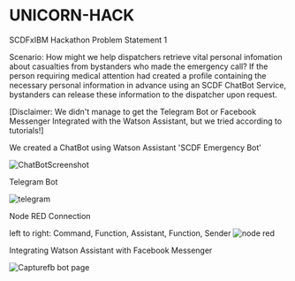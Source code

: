 # UNICORN-HACK
SCDFxIBM Hackathon
Problem Statement 1

Scenario:
How might we help dispatchers retrieve vital personal infomation about casualties from bystanders who made the emergency call?
If the person requiring medical attention had created a profile containing the necessary personal information in advance using an SCDF ChatBot Service, bystanders can release these information to the dispatcher upon request.

[Disclaimer: We didn't manage to get the Telegram Bot or Facebook Messenger Integrated with the Watson Assistant, but we tried according to tutorials!]

We created a ChatBot using Watson Assistant 'SCDF Emergency Bot'

![ChatBotScreenshot](https://user-images.githubusercontent.com/66410682/84588399-aca46a00-ae59-11ea-8bf6-f31fb5f5c179.PNG)

Telegram Bot

![telegram](https://user-images.githubusercontent.com/66410682/84588831-1d995100-ae5d-11ea-9369-39068f2ff238.PNG)

Node RED Connection

  left to right: Command, Function, Assistant, Function, Sender
![node red](https://user-images.githubusercontent.com/66410682/84588700-58e75000-ae5c-11ea-8166-920218492a77.PNG)

Integrating Watson Assistant with Facebook Messenger

  ![Capturefb bot page](https://user-images.githubusercontent.com/66410682/84589469-3b68b500-ae61-11ea-8c7a-1b4fba0016e9.PNG)
